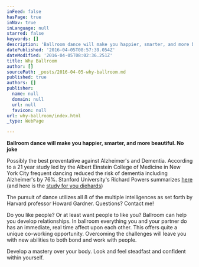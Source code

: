 ```yaml
---
inFeed: false
hasPage: true
inNav: true
inLanguage: null
starred: false
keywords: []
description: 'Ballroom dance will make you happier, smarter, and more beautiful. No joke'
datePublished: '2016-04-05T08:57:39.054Z'
dateModified: '2016-04-05T08:02:36.251Z'
title: Why Ballroom
author: []
sourcePath: _posts/2016-04-05-why-ballroom.md
published: true
authors: []
publisher:
  name: null
  domain: null
  url: null
  favicon: null
url: why-ballroom/index.html
_type: WebPage

---
```

**Ballroom dance will make you happier, smarter, and more beautiful. No joke**

Possibly the best preventative against Alzheimer's and Dementia. According to a 21 year study led by the Albert Einstein College of Medicine in New York City frequent dancing reduced the risk of dementia including Alzheimer's by 76%. Stanford University's Richard Powers summarizes [here][0] (and here is the [study for you diehards][1])

The pursuit of dance utilizes all 8 of the multiple intelligences as set forth by Harvard professor Howard Gardner. Questions? Contact me!

Do you like people? Or at least want people to like you? Ballroom can help you develop relationships. In ballroom everything you and your partner do has an immediate, real time affect upon each other. This offers quite a unique co-working opportunity. Overcoming the challenges will leave you with new abilities to both bond and work with people.

Develop a mastery over your body. Look and feel steadfast and confident within yourself.

[0]: http://socialdance.stanford.edu/syllabi/smarter.htm
[1]: http://www.nejm.org/doi/full/10.1056/NEJMoa022252